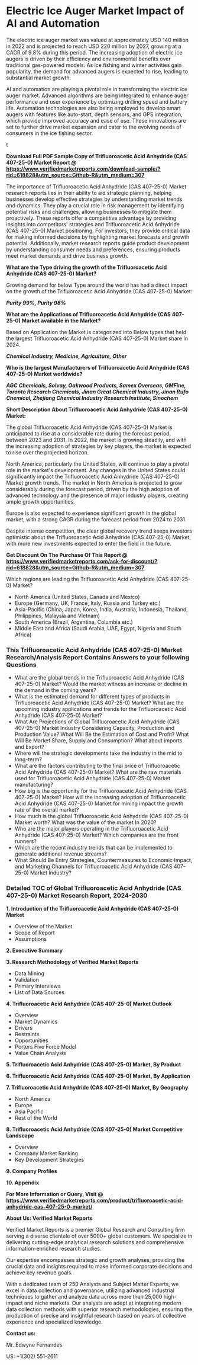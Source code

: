 <meta name="title" content="Global  Electric Ice Auger Market Impact of AI and Automation"><meta name="description" content="  The electric ice auger market was valued at approximately USD 140 million in 2022 and is projected to reach USD 220 million by 2027, growing at a CAGR of 9.8% during"><meta name="title" content=" Electric Ice Auger Market Size, Share, Scope, Trends, Growth, Opportunities, Analysis, Forecast"> <h1>Electric Ice Auger Market Impact of AI and Automation</h1> <p>The electric ice auger market was valued at approximately USD 140 million in 2022 and is projected to reach USD 220 million by 2027, growing at a CAGR of 9.8% during this period. The increasing adoption of electric ice augers is driven by their efficiency and environmental benefits over traditional gas-powered models. As ice fishing and winter activities gain popularity, the demand for advanced augers is expected to rise, leading to substantial market growth.</p> <p>AI and automation are playing a pivotal role in transforming the electric ice auger market. Advanced algorithms are being integrated to enhance auger performance and user experience by optimizing drilling speed and battery life. Automation technologies are also being employed to develop smart augers with features like auto-start, depth sensors, and GPS integration, which provide improved accuracy and ease of use. These innovations are set to further drive market expansion and cater to the evolving needs of consumers in the ice fishing sector.</p> t</p><p id="" class=""><strong>Download Full PDF Sample Copy of Trifluoroacetic Acid Anhydride (CAS 407-25-0) Market Report @ <a href="https://www.verifiedmarketreports.com/download-sample/?rid=618828&utm_source=Github-R&utm_medium=307" target="_blank">https://www.verifiedmarketreports.com/download-sample/?rid=618828&utm_source=Github-R&utm_medium=307</a></strong></p><p>The importance of&nbsp;Trifluoroacetic Acid Anhydride (CAS 407-25-0) Market research reports lies in their ability to aid strategic planning, helping businesses develop effective strategies by understanding market trends and dynamics. They play a crucial role in risk management by identifying potential risks and challenges, allowing businesses to mitigate them proactively. These reports offer a competitive advantage by providing insights into competitors' strategies and Trifluoroacetic Acid Anhydride (CAS 407-25-0) Market positioning. For investors, they provide critical data for making informed decisions by highlighting market forecasts and growth potential. Additionally, market research reports guide product development by understanding consumer needs and preferences, ensuring products meet market demands and drive business growth.</p><p><strong>What are the&nbsp;Type driving the growth of the Trifluoroacetic Acid Anhydride (CAS 407-25-0) Market?</strong></p><p id="" class="">Growing demand for below Type around the world has had a direct impact on the growth of the Trifluoroacetic Acid Anhydride (CAS 407-25-0) Market:</p><em><strong>Purity 99%, Purity 98%</strong></em></p><strong>What are the&nbsp;Applications&nbsp;of Trifluoroacetic Acid Anhydride (CAS 407-25-0) Market available in the Market?</strong></p><p id="" class="">Based on Application the Market is categorized into Below types that held the largest Trifluoroacetic Acid Anhydride (CAS 407-25-0) Market share In 2024.</p><em><strong>Chemical Industry, Medicine, Agriculture, Other</strong></em></p><strong>Who is the largest Manufacturers of Trifluoroacetic Acid Anhydride (CAS 407-25-0) Market worldwide?</strong></p><p><em><strong>AGC Chemicals, Solvay, Oakwood Products, Samex Overseas, GMFine, Toronto Research Chemicals, Jinan Great Chemical Industry, Jinan Rufo Chemical, Zhejiang Chemical Industry Research Institute, Sinochem</strong></em></p><p id="" class=""><strong>Short Description About Trifluoroacetic Acid Anhydride (CAS 407-25-0) Market:</strong></p><p>The global Trifluoroacetic Acid Anhydride (CAS 407-25-0) Market is anticipated to rise at a considerable rate during the forecast period, between 2023 and 2031. In 2022, the market is growing steadily, and with the increasing adoption of strategies by key players, the market is expected to rise over the projected horizon.</p><p>North America, particularly the United States, will continue to play a pivotal role in the market's development. Any changes in the United States could significantly impact the Trifluoroacetic Acid Anhydride (CAS 407-25-0) Market growth trends. The market in North America is projected to grow considerably during the forecast period, driven by the high adoption of advanced technology and the presence of major industry players, creating ample growth opportunities.</p><p>Europe is also expected to experience significant growth in the global market, with a strong CAGR during the forecast period from 2024 to 2031.</p><p>Despite intense competition, the clear global recovery trend keeps investors optimistic about the Trifluoroacetic Acid Anhydride (CAS 407-25-0) Market, with more new investments expected to enter the field in the future.</p><p id="" class=""><strong>Get Discount On The Purchase Of This Report @ <a href="https://www.verifiedmarketreports.com/ask-for-discount/?rid=618828&utm_source=Github-R&utm_medium=307" target="_blank">https://www.verifiedmarketreports.com/ask-for-discount/?rid=618828&utm_source=Github-R&utm_medium=307</a></strong></p>Which regions are leading the Trifluoroacetic Acid Anhydride (CAS 407-25-0) Market?</p><ul><li>North America (United States, Canada and Mexico)</li><li>Europe (Germany, UK, France, Italy, Russia and Turkey etc.)</li><li>Asia-Pacific (China, Japan, Korea, India, Australia, Indonesia, Thailand, Philippines, Malaysia and Vietnam)</li><li>South America (Brazil, Argentina, Columbia etc.)</li><li>Middle East and Africa (Saudi Arabia, UAE, Egypt, Nigeria and South Africa)</li></ul><h3 id="" class="">This Trifluoroacetic Acid Anhydride (CAS 407-25-0) Market Research/Analysis Report Contains Answers to your following Questions</h3><ul><li>What are the global trends in the Trifluoroacetic Acid Anhydride (CAS 407-25-0) Market? Would the market witness an increase or decline in the demand in the coming years?</li><li>What is the estimated demand for different types of products in Trifluoroacetic Acid Anhydride (CAS 407-25-0) Market? What are the upcoming industry applications and trends for the Trifluoroacetic Acid Anhydride (CAS 407-25-0) Market?</li><li>What Are Projections of Global Trifluoroacetic Acid Anhydride (CAS 407-25-0) Market Industry Considering Capacity, Production and Production Value? What Will Be the Estimation of Cost and Profit? What Will Be Market Share, Supply and Consumption? What about imports and Export?</li><li>Where will the strategic developments take the industry in the mid to long-term?</li><li>What are the factors contributing to the final price of Trifluoroacetic Acid Anhydride (CAS 407-25-0) Market? What are the raw materials used for Trifluoroacetic Acid Anhydride (CAS 407-25-0) Market manufacturing?</li><li>How big is the opportunity for the Trifluoroacetic Acid Anhydride (CAS 407-25-0) Market? How will the increasing adoption of Trifluoroacetic Acid Anhydride (CAS 407-25-0) Market for mining impact the growth rate of the overall market?</li><li>How much is the global Trifluoroacetic Acid Anhydride (CAS 407-25-0) Market worth? What was the value of the market In 2020?</li><li>Who are the major players operating in the Trifluoroacetic Acid Anhydride (CAS 407-25-0) Market? Which companies are the front runners?</li><li>Which are the recent industry trends that can be implemented to generate additional revenue streams?</li><li>What Should Be Entry Strategies, Countermeasures to Economic Impact, and Marketing Channels for Trifluoroacetic Acid Anhydride (CAS 407-25-0) Market Industry?</li></ul><h3 id="" class="">Detailed TOC of Global Trifluoroacetic Acid Anhydride (CAS 407-25-0) Market Research Report, 2024-2030</h3><p id="" class=""><strong>1. Introduction of the Trifluoroacetic Acid Anhydride (CAS 407-25-0) Market</strong></p><ul><li>Overview of the Market</li><li>Scope of Report</li><li>Assumptions</li></ul><p id="" class=""><strong>2. Executive Summary</strong></p><p id="" class=""><strong>3. Research Methodology of Verified Market Reports</strong></p><ul><li>Data Mining</li><li>Validation</li><li>Primary Interviews</li><li>List of Data Sources</li></ul><p id="" class=""><strong>4. Trifluoroacetic Acid Anhydride (CAS 407-25-0) Market Outlook</strong></p><ul><li>Overview</li><li>Market Dynamics</li><li>Drivers</li><li>Restraints</li><li>Opportunities</li><li>Porters Five Force Model</li><li>Value Chain Analysis</li></ul><p id="" class=""><strong>5. Trifluoroacetic Acid Anhydride (CAS 407-25-0) Market, By Product</strong></p><p id="" class=""><strong>6. Trifluoroacetic Acid Anhydride (CAS 407-25-0) Market, By Application</strong></p><p id="" class=""><strong>7. Trifluoroacetic Acid Anhydride (CAS 407-25-0) Market, By Geography</strong></p><ul><li>North America</li><li>Europe</li><li>Asia Pacific</li><li>Rest of the World</li></ul><p id="" class=""><strong>8. Trifluoroacetic Acid Anhydride (CAS 407-25-0) Market Competitive Landscape</strong></p><ul><li>Overview</li><li>Company Market Ranking</li><li>Key Development Strategies</li></ul><p id="" class=""><strong>9. Company Profiles</strong></p><p id="" class=""><strong>10. Appendix</strong></p><p id="" class=""><strong>For More Information or Query, Visit @ <a href="https://www.verifiedmarketreports.com/product/trifluoroacetic-acid-anhydride-cas-407-25-0-market/" target="_blank">https://www.verifiedmarketreports.com/product/trifluoroacetic-acid-anhydride-cas-407-25-0-market/</a></strong></p><p id="" class=""><strong>About Us: Verified Market Reports</strong></p><p id="" class="">Verified Market Reports is a premier Global Research and Consulting firm serving a diverse clientele of over 5000+ global customers. We specialize in delivering cutting-edge analytical research solutions and comprehensive information-enriched research studies.</p><p id="" class="">Our expertise encompasses strategic and growth analyses, providing the crucial data and insights required to make informed corporate decisions and achieve key revenue goals.</p><p id="" class="">With a dedicated team of 250 Analysts and Subject Matter Experts, we excel in data collection and governance, utilizing advanced industrial techniques to gather and analyze data across more than 25,000 high-impact and niche markets. Our analysts are adept at integrating modern data collection methods with superior research methodologies, ensuring the production of precise and insightful research based on years of collective experience and specialized knowledge.</p><p id="" class=""><strong>Contact us:</strong></p><p id="" class="">Mr. Edwyne Fernandes</p><p id="" class="">US: +1(302) 551-2611</p>